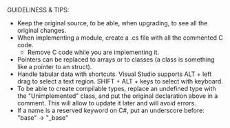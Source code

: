 GUIDELINESS & TIPS:

- Keep the original source, to be able, when upgrading, to see all the original changes.
- When implementing a module, create a .cs file with all the commented C code.
	- Remove C code while you are implementing it.
- Pointers can be replaced to arrays or to classes (a class is something like a pointer to an struct).
- Handle tabular data with shortcuts. Visual Studio supports ALT + left drag to select a text region. SHIFT + ALT + keys to select with keyboard.
- To be able to create compilable types, replace an undefined type with the "Unimplemented" class, and put the original declaration above in a comment. This will allow to update it later and will avoid errors.
- If a name is a reserved keyword on C#, put an underscore before: "base" -> "_base"